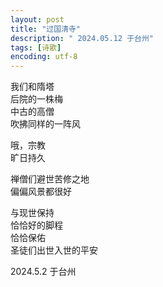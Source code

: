 ```yaml
---
layout: post
title: "过国清寺"
description: " 2024.05.12 于台州"
tags: [诗歌]
encoding: utf-8
---
```


我们和隋塔  
后院的一株梅  
中古的高僧  
吹拂同样的一阵风  

哦，宗教  
旷日持久  

禅僧们避世苦修之地  
偏偏风景都很好  

与现世保持  
恰恰好的脚程  
恰恰保佑  
圣徒们出世入世的平安  

2024.5.2 于台州
